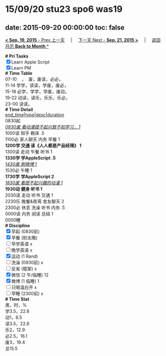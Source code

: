 # 15/09/20 stu23 spo6 was19

date: 2015-09-20 00:00:00
toc: false
---
[**< Sep. 19, 2015** - Prev 上一天](/lifelogs/2015/09/d19.md) &nbsp; &nbsp; | &nbsp; &nbsp; [下一天 Next - **Sep. 21, 2015 >**](/lifelogs/2015/09/d21.md) &nbsp; &nbsp; |  &nbsp; &nbsp; [返回月历 **Back to Month ^**](/lifelogs/2015/09/index.md)
<br/><div><b># Pri Tasks</b></div><div><input checked="true" type="checkbox"/>Learn Apple Script</div><div><input checked="true" type="checkbox"/>Learn PM</div><div><b># Time Table</b></div><div>07-10    ，  废，废读，必必，</div><div>11-14 学学，读读，学废，废必，</div><div>15-18 必学，学学，学废，废动，</div><div>19-22 动读，读乐，乐乐，乐必，</div><div>23-00 读读。</div><div><b># Time Detail</b></div><div><u>end_time|type|desc|duration</u></div><div>0830起</div><div><u><i>0930废 看动漫提不起兴致不如学习… 1</i></u></div><div>1000读 知乎 赖床 .5</div><div>1100必 家人聊天 内务 早餐 1</div><div><b>1200学 交通 读《人人都是产品经理》 1</b></div><div>1300读 走动 午餐 听书 1</div><div><b>1330学 学AppleScript .5</b></div><div><u><i>1430废 刷微博 1</i></u></div><div>1530必 午睡 1</div><div><b>1730学</b> <b>学AppleScript </b><b>2</b></div><div><u><i>1830废 看提不起兴趣的动漫 1</i></u></div><div><b>1930动 健身 听书 1</b></div><div>2030读 走动 听书 交通 1</div><div>2230乐 晚餐&amp;夜宵 舍友聊天 2</div><div>2300必 休息 洗澡 听书 内务 .5</div><div>0000读 内务 阅读 总结 1</div><div>0000睡</div><div><b># Discipline</b></div><div><input checked="true" type="checkbox"/>早起 (0830前)</div><div><input checked="true" type="checkbox"/>早餐 (别太晚)</div><div><input type="checkbox"/>早学英语 x</div><div><input type="checkbox"/>晚学英语 x</div><div><input checked="true" type="checkbox"/>运动 (1 Rand)</div><div><input type="checkbox"/>洗澡 (0930前) x</div><div><input type="checkbox"/>反省 (框架) x</div><div><input checked="true" type="checkbox"/>微信 (2 午/临睡) 12</div><div><input checked="true" type="checkbox"/>微博 (1 临睡) 1</div><div><input type="checkbox"/>只喝温白开 x</div><div><input type="checkbox"/>早睡 (2300前) x</div><div><b># Time Stat</b></div><div>类，时，%</div><div>学3.5，22.6</div><div>动1，6.5</div><div>读3.5，22.6</div><div>乐2，12.9</div><div>必2.5，16.1</div><div>废3，19.4</div><div>总15.5</div>
